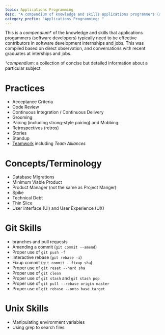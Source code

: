 ```yaml
---
topic: Applications Programming
desc: "A compendium of knowledge and skills applications programmers (software developers) need"
category_prefix: "Applications Programming: "
---
```


This is a _compendium_† of the knowledge and skills that applications progammers (software developers) typically need 
to be effective contributors in software development internships and jobs.    This was compiled based on 
direct observation, and conversations with recent graduates at interships and jobs.

†_compendium_: a collection of concise but detailed information about a particular subject

# Practices

* Acceptance Criteria
* Code Review
* Continuous Integration / Continuous Delivery
* Grooming
* Pairing (including strong-style pairing) and Mobbing
* Retrospectives (retros)
* Stories
* Standup
* [Teamwork](/topics/teamwork) including *Team Alliances*

# Concepts/Terminology

* Database Migrations
* Minimum Viable Product
* Product Manager (not the same as Project Manger)
* Spike
* Technical Debt
* Thin Slice
* User Interface (UI) and User Experience (UX)

# Git Skills

* branches and pull requests
* Amending a commit (`git commit --amend`)
* Proper use of `git push -f`
* Interactive rebase (`git rebase -i`)
* Fixup commit (`git commit --fixup sha`)
* Proper use of `git reset --hard sha`
* Proper use of `git clean`
* Proper use of `git stash` and `git stash pop`
* Proper use of `git pull --rebase origin master`
* Proper use of `git rebase --onto base target`

# Unix Skills
* Manipulating environment variables
* Using grep to search files

